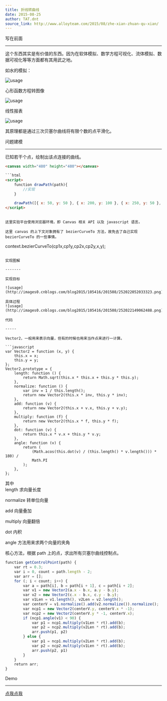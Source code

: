 ```yaml
---
title: 折线转曲线
date: 2015-08-25
author: TAT.dnt
source_link: http://www.alloyteam.com/2015/08/zhe-xian-zhuan-qu-xian/
---
```


写在前面  

* * *

这个东西其实是有价值的东西。因为在软体模拟、数学方程可视化、流体模拟、数据可视化等等方面都有其用武之地。

如水的模拟：

![usage](http://images0.cnblogs.com/blog2015/105416/201508/251939571561058.png)

心形函数方程转图像

![usage](http://images0.cnblogs.com/blog2015/105416/201508/251940011098732.png)

线性报表

![usage](http://images0.cnblogs.com/blog2015/105416/201508/251939511257781.png)

其原理都是通过三次贝塞尔曲线将有限个数的点平滑化。

问题建模  

* * *

已知若干个点，绘制出该点连接的曲线。

````html
​<canvas width="480" height="480"></canvas> 

```html
<script> 
    function drawPath(path){ 
        //实现 
    } 
 
    drawPath([{ x: 50, y: 50 }, { x: 200, y: 100 }, { x: 250, y: 50 }, { x: 350, y: 150 }, { x: 370, y: 100 }, { x: 570, y: 200 }]) 
</script>
````

```

这里实验平台使用浏览器环境，即 Canvas 相关 API 以及 javascript 语言。

这里 canvas 的上下文对象拥有了 bezierCurveTo 方法，故免去了自己实现 bezierCurveTo 的一些事情。

```

​context.bezierCurveTo(cp1x,cp1y,cp2x,cp2y,x,y);

````

实现图解  

-------

实现目标

![usage](http://images0.cnblogs.com/blog2015/105416/201508/252022052033323.png)

具体过程  
![usage](http://images0.cnblogs.com/blog2015/105416/201508/252022149062488.png)

代码  

-----

Vector2，一般用来表示向量，但有的时候也用来当作点来进行一计算。

```javascript
var Vector2 = function (x, y) {
    this.x = x;
    this.y = y;
};
Vector2.prototype = {
    length: function () {
        return Math.sqrt(this.x * this.x + this.y * this.y);
    },
    normalize: function () {
        var inv = 1 / this.length();
        return new Vector2(this.x * inv, this.y * inv);
    },
    add: function (v) {
        return new Vector2(this.x + v.x, this.y + v.y);
    },
    multiply: function (f) {
        return new Vector2(this.x * f, this.y * f);
    },
    dot: function (v) {
        return this.x * v.x + this.y * v.y;
    },
    angle: function (v) {
        return (
            (Math.acos(this.dot(v) / (this.length() * v.length())) * 180) /
            Math.PI
        );
    },
};
````

其中  
length 求向量长度

normalize 转单位向量

add 向量叠加

multiply 向量翻倍

dot 内积

angle 方法用来求两个向量的夹角

核心方法，根据 path 上的点，求出所有贝塞尔曲线控制点。

```javascript
​function getControlPoint(path) { 
    var rt = 0.3; 
    var i = 0, count = path.length - 2; 
    var arr = []; 
    for (; i < count; i++) { 
        var a = path[i], b = path[i + 1], c = path[i + 2]; 
        var v1 = new Vector2(a.x - b.x, a.y - b.y); 
        var v2 = new Vector2(c.x - b.x, c.y - b.y); 
        var v1Len = v1.length(), v2Len = v2.length(); 
        var centerV = v1.normalize().add(v2.normalize()).normalize(); 
        var ncp1 = new Vector2(centerV.y, centerV.x * -1); 
        var ncp2 = new Vector2(centerV.y * -1, centerV.x); 
        if (ncp1.angle(v1) < 90) { 
            var p1 = ncp1.multiply(v1Len * rt).add(b); 
            var p2 = ncp2.multiply(v2Len * rt).add(b); 
            arr.push(p1, p2) 
        } else { 
            var p1 = ncp1.multiply(v2Len * rt).add(b); 
            var p2 = ncp2.multiply(v1Len * rt).add(b); 
            arr.push(p2, p1) 
        } 
    } 
    return arr; 
}
```

Demo  

* * *

[点我点我](http://kmdjs.github.io/sm/)